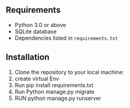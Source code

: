 

## Requirements

- Python 3.0 or above
- SQLite database
- Dependencies listed in `requirements.txt`

## Installation

1. Clone the repository to your local machine:
2. create virtual Env
3. Run pip install requirements.txt
4. Run Python manage.py migrate
5. RUN python manage.py runserver
